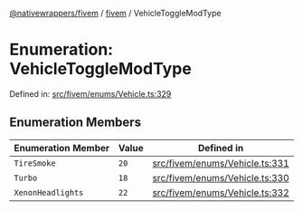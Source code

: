 [@nativewrappers/fivem](../../README.md) / [fivem](../README.md) / VehicleToggleModType

# Enumeration: VehicleToggleModType

Defined in: [src/fivem/enums/Vehicle.ts:329](https://github.com/nativewrappers/nativewrappers/blob/427b5ee59afa6efb7a0db0f5ab134f700c75b61b/src/fivem/enums/Vehicle.ts#L329)

## Enumeration Members

| Enumeration Member | Value | Defined in |
| ------ | ------ | ------ |
| <a id="tiresmoke"></a> `TireSmoke` | `20` | [src/fivem/enums/Vehicle.ts:331](https://github.com/nativewrappers/nativewrappers/blob/427b5ee59afa6efb7a0db0f5ab134f700c75b61b/src/fivem/enums/Vehicle.ts#L331) |
| <a id="turbo"></a> `Turbo` | `18` | [src/fivem/enums/Vehicle.ts:330](https://github.com/nativewrappers/nativewrappers/blob/427b5ee59afa6efb7a0db0f5ab134f700c75b61b/src/fivem/enums/Vehicle.ts#L330) |
| <a id="xenonheadlights"></a> `XenonHeadlights` | `22` | [src/fivem/enums/Vehicle.ts:332](https://github.com/nativewrappers/nativewrappers/blob/427b5ee59afa6efb7a0db0f5ab134f700c75b61b/src/fivem/enums/Vehicle.ts#L332) |
